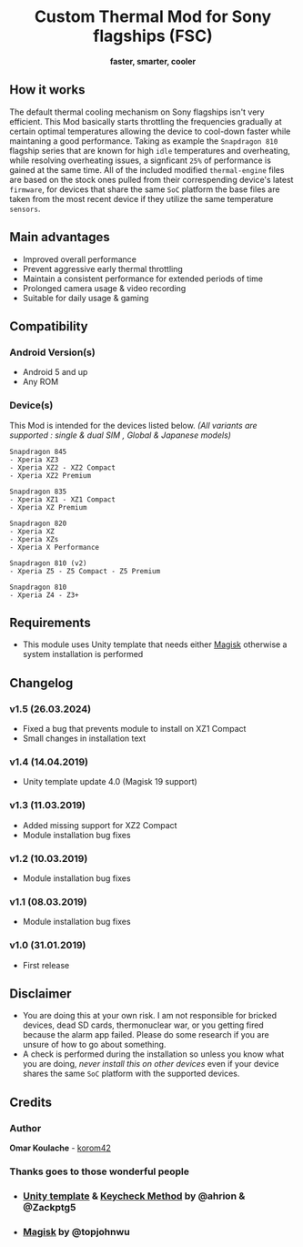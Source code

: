 <h1 align="center">Custom Thermal Mod for Sony flagships (FSC) </h1>
<p align="center">
 <strong>faster, smarter, cooler</strong></div>
</p>

## How it works
The default thermal cooling mechanism on Sony flagships isn't very efficient. This Mod basically starts throttling the frequencies gradually at certain optimal temperatures allowing the device to cool-down faster while maintaning a good performance. Taking as example the <code>Snapdragon 810</code> flagship series that are known for high <code>idle</code> temperatures and overheating, while resolving overheating issues, a signficant <code>25%</code> of performance is gained at the same time. All of the included modified <code>thermal-engine</code> files are based on the stock ones pulled from their correspending device's latest <code>firmware</code>, for devices that share the same <code>SoC</code> platform the base files are taken from the most recent device if they utilize the same temperature <code>sensors</code>.

## Main advantages
- Improved overall performance
- Prevent aggressive early thermal throttling
- Maintain a consistent performance for extended periods of time
- Prolonged camera usage & video recording 
- Suitable for daily usage & gaming

## Compatibility
### Android Version(s)
- Android 5 and up
- Any ROM

### Device(s)
This Mod is intended for the devices listed below. _(All variants are supported : single & dual SIM , Global & Japanese models)_
```
Snapdragon 845
- Xperia XZ3
- Xperia XZ2 - XZ2 Compact
- Xperia XZ2 Premium

Snapdragon 835
- Xperia XZ1 - XZ1 Compact
- Xperia XZ Premium

Snapdragon 820
- Xperia XZ
- Xperia XZs
- Xperia X Performance

Snapdragon 810 (v2)
- Xperia Z5 - Z5 Compact - Z5 Premium

Snapdragon 810
- Xperia Z4 - Z3+
```

## Requirements
- This module uses Unity template that needs either [Magisk](https://github.com/topjohnwu/Magisk/releases) otherwise a system installation is performed

## Changelog
### v1.5 (26.03.2024)
- Fixed a bug that prevents module to install on XZ1 Compact
- Small changes in installation text

### v1.4 (14.04.2019)
- Unity template update 4.0 (Magisk 19 support)

### v1.3 (11.03.2019)
- Added missing support for XZ2 Compact
- Module installation bug fixes

### v1.2 (10.03.2019)
- Module installation bug fixes

### v1.1 (08.03.2019)
- Module installation bug fixes

### v1.0 (31.01.2019)
- First release

## Disclaimer
- You are doing this at your own risk. I am not responsible for bricked devices, dead SD cards, thermonuclear war, or you getting fired because the alarm app failed. Please do some research if you are unsure of how to go about something. 
- A check is performed during the installation so unless you know what you are doing, _never install this on other devices_ even if your device shares the same <code>SoC</code> platform with the supported devices.

## Credits
### Author
**Omar Koulache** - [korom42](https://github.com/korom42)

### Thanks goes to those wonderful people
- ### [Unity template](https://forum.xda-developers.com/android/software/module-audio-modification-library-t3579612) & [Keycheck Method](https://forum.xda-developers.com/android/software/guide-volume-key-selection-flashable-zip-t3773410) by @ahrion & @Zackptg5 
- ### [Magisk](https://github.com/topjohnwu/Magisk) by @topjohnwu
